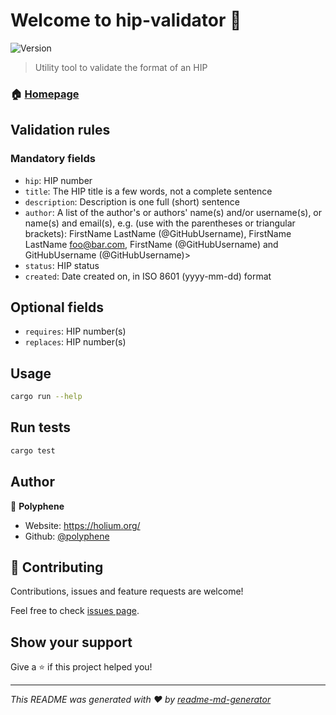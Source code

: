 # Welcome to hip-validator 👋
![Version](https://img.shields.io/badge/version-1.0.0--alpha-blue.svg?cacheSeconds=2592000)

> Utility tool to validate the format of an HIP

### 🏠 [Homepage](https://holium.org/)

## Validation rules

### Mandatory fields

- `hip`: HIP number
- `title`: The HIP title is a few words, not a complete sentence
- `description`: Description is one full (short) sentence
- `author`: A list of the author's or authors' name(s) and/or username(s), or name(s) and email(s), e.g. (use with the 
parentheses or triangular brackets): FirstName LastName (@GitHubUsername), FirstName LastName <foo@bar.com>, FirstName
(@GitHubUsername) and GitHubUsername (@GitHubUsername)>
- `status`: HIP status
- `created`: Date created on, in ISO 8601 (yyyy-mm-dd) format

## Optional fields

- `requires`: HIP number(s)
- `replaces`: HIP number(s)

## Usage

```sh
cargo run --help
```

## Run tests

```sh
cargo test
```

## Author

👤 **Polyphene**

* Website: https://holium.org/
* Github: [@polyphene](https://github.com/polyphene)

## 🤝 Contributing

Contributions, issues and feature requests are welcome!

Feel free to check [issues page](https://github.com/polyphene/hip-validator/issues). 

## Show your support

Give a ⭐️ if this project helped you!


***
_This README was generated with ❤️ by [readme-md-generator](https://github.com/kefranabg/readme-md-generator)_